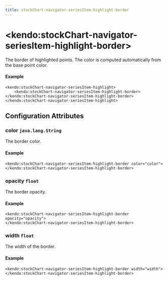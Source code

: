 ```yaml
---
title: stockChart-navigator-seriesItem-highlight-border
---
```


# \<kendo:stockChart-navigator-seriesItem-highlight-border\>

The border of highlighted points. The color is computed automatically from the base point color.

#### Example
    <kendo:stockChart-navigator-seriesItem-highlight>
        <kendo:stockChart-navigator-seriesItem-highlight-border></kendo:stockChart-navigator-seriesItem-highlight-border>
    </kendo:stockChart-navigator-seriesItem-highlight>

## Configuration Attributes

### color `java.lang.String`

The border color.

#### Example
    <kendo:stockChart-navigator-seriesItem-highlight-border color="color">
    </kendo:stockChart-navigator-seriesItem-highlight-border>

### opacity `float`

The border opacity.

#### Example
    <kendo:stockChart-navigator-seriesItem-highlight-border opacity="opacity">
    </kendo:stockChart-navigator-seriesItem-highlight-border>

### width `float`

The width of the border.

#### Example
    <kendo:stockChart-navigator-seriesItem-highlight-border width="width">
    </kendo:stockChart-navigator-seriesItem-highlight-border>

